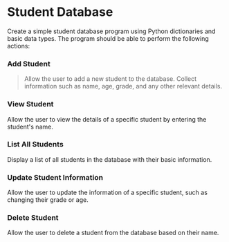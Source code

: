 # Student Database

Create a simple student database program using Python dictionaries and basic data types. The program should be able to perform the following actions:

### Add Student
> Allow the user to add a new student to the database. Collect information such as name, age, grade, and any other relevant details.

### View Student
Allow the user to view the details of a specific student by entering the student's name.

### List All Students
Display a list of all students in the database with their basic information.

### Update Student Information
Allow the user to update the information of a specific student, such as changing their grade or age.

### Delete Student
Allow the user to delete a student from the database based on their name.
